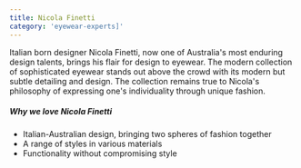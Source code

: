 ```yaml
---
title: Nicola Finetti
category: 'eyewear-experts]'
---
```

<div class="employee-heading">
Italian born designer Nicola Finetti, now one of Australia's most enduring design talents, brings his flair for design to eyewear. The modern collection of sophisticated eyewear stands out above the crowd with its modern but subtle detailing and design. The collection remains true to Nicola's philosophy of expressing one's individuality through unique fashion.
</div>

##### Why we love Nicola Finetti

* Italian-Australian design, bringing two spheres of fashion together
* A range of styles in various materials
* Functionality without compromising style
